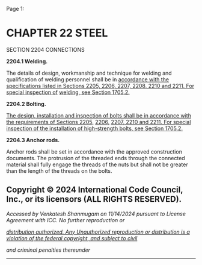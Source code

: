 Page 1:

# CHAPTER 22 STEEL

 SECTION 2204
 CONNECTIONS


**2204.1 Welding.**


The details of design, workmanship and technique for welding and qualification of welding personnel shall be in
[accordance with the specifications listed in Sections 2205, 2206, 2207, 2208, 2210 and 2211. For special inspection of](http://codes.iccsafe.org/#VACC2021P1_Ch22_Sec2205)
[welding, see Section 1705.2.](http://codes.iccsafe.org/#VACC2021P1_Ch17_Sec1705.2)


**2204.2 Bolting.**


[The design, installation and inspection of bolts shall be in accordance with the requirements of Sections 2205,](http://codes.iccsafe.org/#VACC2021P1_Ch22_Sec2205) [2206,](http://codes.iccsafe.org/#VACC2021P1_Ch22_Sec2206)
[2207, 2210 and 2211. For special inspection of the installation of high-strength bolts, see Section 1705.2.](http://codes.iccsafe.org/#VACC2021P1_Ch22_Sec2207)


**2204.3 Anchor rods.**


Anchor rods shall be set in accordance with the approved construction documents. The protrusion of the threaded ends
through the connected material shall fully engage the threads of the nuts but shall not be greater than the length of the
threads on the bolts.

## Copyright © 2024 International Code Council, Inc., or its licensors (ALL RIGHTS RESERVED).

_Accessed by Venkatesh Shanmugam on 11/14/2024 pursuant to License Agreement with ICC. No further reproduction or_

_[distribution authorized. Any Unauthorized reproduction or distribution is a violation of the federal copyright, and subject to civil](http://codes.iccsafe.org/content/VACC2021P1/chapter-22-steel#VACC2021P1_Ch22_Sec2204)_

_and criminal penalties thereunder_


-----



